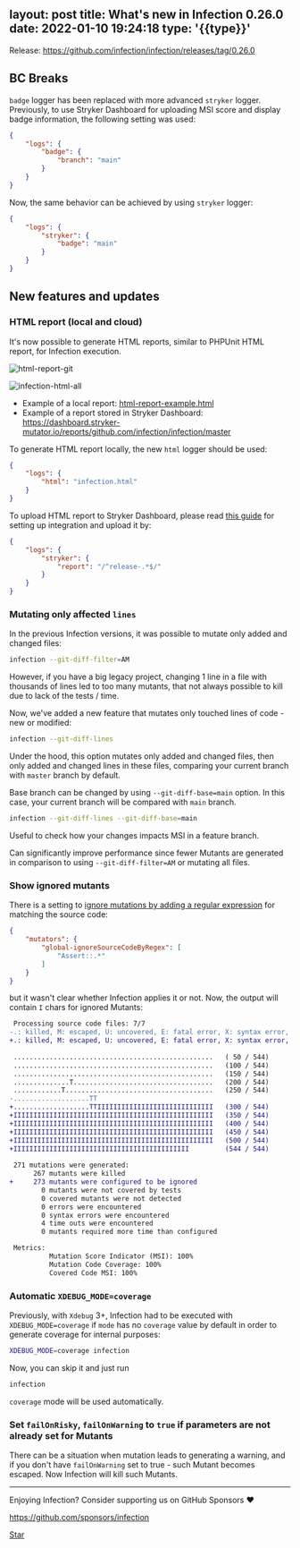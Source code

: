 layout: post
title: What's new in Infection 0.26.0
date: 2022-01-10 19:24:18
type: '{{type}}'
---

Release: https://github.com/infection/infection/releases/tag/0.26.0

## BC Breaks

`badge` logger has been replaced with more advanced `stryker` logger. Previously, to use Stryker Dashboard for uploading MSI score and display badge information, the following setting was used:

```json infection.json
{
    "logs": {
        "badge": {
            "branch": "main"
        }
    }
}
```

Now, the same behavior can be achieved by using `stryker` logger:

```json infection.json
{
    "logs": {
        "stryker": {
            "badge": "main"
        }
    }
}
```

## New features and updates

### HTML report (local and cloud)

It's now possible to generate HTML reports, similar to PHPUnit HTML report, for Infection execution.

![html-report-git](https://user-images.githubusercontent.com/3725595/147268213-615dd107-a21e-4736-89c9-f12634c1a562.gif)

![infection-html-all](https://user-images.githubusercontent.com/3725595/147269162-74d6a2ea-e9db-4640-902b-c8b0f95828aa.png)

* Example of a local report: [html-report-example.html](/static/html-report-example.html)
* Example of a report stored in Stryker Dashboard: https://dashboard.stryker-mutator.io/reports/github.com/infection/infection/master

To generate HTML report locally, the new `html` logger should be used:

```json infection.json
{
    "logs": {
        "html": "infection.html"
    }
}
```

To upload HTML report to Stryker Dashboard, please read [this guide](/guide/mutation-badge.html) for setting up integration and upload it by:

```json infection.json
{
    "logs": {
        "stryker": {
            "report": "/^release-.*$/"
        }
    }
}
```

### Mutating only affected `lines`

In the previous Infection versions, it was possible to mutate only added and changed files:

```bash
infection --git-diff-filter=AM
```

However, if you have a big legacy project, changing 1 line in a file with thousands of lines led to too many mutants, that not always possible to kill due to lack of the tests / time.

Now, we've added a new feature that mutates only touched lines of code - new or modified:

```bash
infection --git-diff-lines
```

Under the hood, this option mutates only added and changed files, then only added and changed lines in these files, comparing your current branch with `master` branch by default.

Base branch can be changed by using `--git-diff-base=main` option. In this case, your current branch will be compared with `main` branch.

```bash
infection --git-diff-lines --git-diff-base=main
```

Useful to check how your changes impacts MSI in a feature branch.

Can significantly improve performance since fewer Mutants are generated in comparison to using `--git-diff-filter=AM` or mutating all files.

### Show ignored mutants

There is a setting to [ignore mutations by adding a regular expression](/guide/how-to.html#Do-not-mutate-the-source-code-matched-by-regular-expression) for matching the source code:

```json infection.json
{
    "mutators": {
        "global-ignoreSourceCodeByRegex": [
            "Assert::.*"
        ]
    }
}
```

but it wasn't clear whether Infection applies it or not. Now, the output will contain `I` chars for ignored Mutants:

```diff
 Processing source code files: 7/7
-.: killed, M: escaped, U: uncovered, E: fatal error, X: syntax error, T: timed out, S: skipped
+.: killed, M: escaped, U: uncovered, E: fatal error, X: syntax error, T: timed out, S: skipped, I: ignored
 
 ..................................................   ( 50 / 544)
 ..................................................   (100 / 544)
 ..................................................   (150 / 544)
 ..............T...................................   (200 / 544)
 ............T.....................................   (250 / 544)
-...................TT
+...................TTIIIIIIIIIIIIIIIIIIIIIIIIIIIII   (300 / 544)
+IIIIIIIIIIIIIIIIIIIIIIIIIIIIIIIIIIIIIIIIIIIIIIIIII   (350 / 544)
+IIIIIIIIIIIIIIIIIIIIIIIIIIIIIIIIIIIIIIIIIIIIIIIIII   (400 / 544)
+IIIIIIIIIIIIIIIIIIIIIIIIIIIIIIIIIIIIIIIIIIIIIIIIII   (450 / 544)
+IIIIIIIIIIIIIIIIIIIIIIIIIIIIIIIIIIIIIIIIIIIIIIIIII   (500 / 544)
+IIIIIIIIIIIIIIIIIIIIIIIIIIIIIIIIIIIIIIIIIIII         (544 / 544)
 
 271 mutations were generated:
      267 mutants were killed
+     273 mutants were configured to be ignored
        0 mutants were not covered by tests
        0 covered mutants were not detected
        0 errors were encountered
        0 syntax errors were encountered
        4 time outs were encountered
        0 mutants required more time than configured

 Metrics:
          Mutation Score Indicator (MSI): 100%
          Mutation Code Coverage: 100%
          Covered Code MSI: 100%
```

### Automatic `XDEBUG_MODE=coverage`

Previously, with `Xdebug` 3+, Infection had to be executed with `XDEBUG_MODE=coverage` if `mode` has no `coverage` value by default in order to generate coverage for internal purposes:

```bash
XDEBUG_MODE=coverage infection
```

Now, you can skip it and just run


```bash
infection
```

`coverage` mode will be used automatically.

### Set `failOnRisky`, `failOnWarning` to `true` if parameters are not already set for Mutants

There can be a situation when mutation leads to generating a warning, and if you don't have `failOnWarning` set to true - such Mutant becomes escaped. Now Infection will kill such Mutants.



------

Enjoying Infection? Consider supporting us on GitHub Sponsors ♥️

https://github.com/sponsors/infection

<a class="github-button" href="https://github.com/infection/infection" data-icon="octicon-star" data-show-count="true" aria-label="Star infection/infection on GitHub">Star</a>
<script async defer src="https://buttons.github.io/buttons.js"></script>
